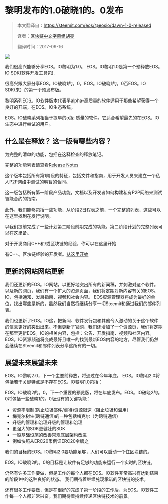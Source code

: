 # 黎明发布的1.0破晓1的。0发布

> 本文翻译自：https://steemit.com/eos/@eosio/dawn-1-0-released
> 
> 译者：[区块链中文字幕组胡亮](https://github.com/gumoon)
> 
> 翻译时间：2017-09-16

![](https://steemitimages.com/0x0/https://steemitimages.![](https://steemitimages.com/DQmXVhr94HbKPQUybpAPZfeptwuuEEb9P4WE4NDV68tXMnX/image.png)/DQmXVhr94HbKPQUybpAPZfeptwuuEEb9P4WE4NDV68tXMnX/image.png)

我们很高兴能够分享EOS。IO黎明为1.0。 EOS。IO黎明1.0是第一个预释放EOS。IO SDK(软件开发工具包).

很高兴跟大家分享EOS。IO破晓1的。0。EOS。IO破晓1的。0否EOS。IO SDK(来）的第一个预发布版。

黎明系列EOS。IO软件版本代表早alpha-高质量的软件适用于那些希望获得一个良好的开端，在EOS。IO生态系统。

EOS。IO破晓系列相当于提早的α版-质量的软件。它适合希望最先的在EOS。IO生态中进行尝试的用户。

## 什么是在释放？ 这一版有哪些内容？

为完整的清单的功能，包括在这释检查的释放笔记。

完整的功能列表请查看[Release Notes](https://github.com/EOSIO/eos/releases)

这个版本包括所有第1阶段的特征，包括文件和指南，用于开发人员来建立一个私人P2P网络中测试的明智的合同。

这一版包括所有第一阶段产品功能，文档以及开发者如何构建私有P2P网络来测试智能合约的指南。

此外，我们能够包括一些功能，从阶段2日程表之前，一个完整的列表，这些可以在这里找到在发行说明。

以我们提前完成了一些计划第二阶段前期完成的功能。第二阶段计划的完整列表可以在[这里](https://github.com/EOSIO/eos/releases#phase2)备。

对于开发商用C++和/或区块链的经验，你可以在这里开始

有C++。区块链经验的开发者。[从这里开始](https://github.com/EOSIO/eos#gettingstarted)

## 更新的网站网站更新

我们还更新的EOS。IO网站，以更好地突出所有的新闻稿，并刺激对这个软件。 以及新的网页，我们有一个扩大的资源页面，我们将定期对新内容有关的EOS。IO，包括通知、发展指南、视频和社会内容。 EOS资源管理器将成为最好的单位，找出哪些是新的，虽然我们当然将继续分享一切Steemit和通过我们的邮件列表。

我们也更新了EOS。IO这，把新闻、软件发行包和其他令人激动的关于这个软件的信息更好的突出出来。不但更新了官网，我们还增加了一个资源页，我们将定期在那里更新EOS。IO的相关内容，包括：公告、开发指南、视频和社区内容。EOS。IO资源频道将变成最好且唯一的找到最新EOS内容的地方，尽管我们仍然会继续在Steemit和邮件列表分享这所有的一切。

## 展望未来展望未来

EOS。IO黎明2.0，下一个主要前释放，将通过在今年年底。 EOS。IO黎明2.0将包括若干关键特点是不存在EOS。IO黎明1.0包括：

EOS。IO破晓2的。0，下一个重要的预览版，将在年底发布。EOS。IO破晓2的。0将包括一些破晓1的。0版没有的关键功能：

* 资源率限制(防止垃圾邮件/虐待)资源限速（阻止垃圾和滥用）
* 梅克尔树生(跨链通信)的一种包括梅克尔（为跨链通信）
* 升级的管理和治理升级的管理和治理
* 更强大的SDK更健壮的SDK
* 一般基础设施的改善常规底层架构改进
* 例如快照从ERC20币例证ERC20令牌之

我们的目标的EOS。IO黎明2.0要功能足够，人们可以启动一个住区块链的。

EOS。IO破晓2的。0的目标是让软件有足够的功能来运行一个实时的区块链。

仍然有许多工作要做，但是工作的每个人都在EOS。IO软件非常高兴有达到结束的阶段1中的这种良好的状态。 我们期待着继续兑现承诺的区块链的技术。

还有很多工作要做，但是在很好的完成了第一阶段的工作后，为EOS。IO软件工作每一个人都非常兴奋。我们期待着持续传递区块链技术的前景。